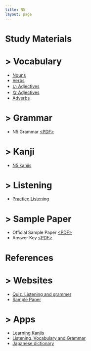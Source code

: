 ```yaml
---
title: N5
layout: page
---
```


# Study Materials

# > Vocabulary

- [Nouns](./N5-nouns.md)
- [Verbs](./N5-verbs.md)
- [い Adjectives](./N5-i-adj.md)
- [な Adjectives](./N5-na-adj.md)
- [Adverbs](./N5-adverbs.md)

# > Grammar

- N5 Grammar <a href="./pdf/N5-grammar.pdf" target="_blank">&lt;PDF&gt;</a>

# > Kanji

- [N5 kanjis](./N5-kanji.md)

# > Listening

- [Practice Listening](https://www.mlcjapanese.co.jp/n5_listening_1_1.html)

# > Sample Paper

- Official Sample Paper <a href="./pdf/N5-official-sample-paper.pdf" target="_blank">&lt;PDF&gt;</a>
- Answer Key <a href="./pdf/N5-sample-paper-answers.pdf" target="_blank">&lt;PDF&gt;</a>

# References

# > Websites

- [Quiz, Listening and grammer](http://www.jlptstudy.net/N5/)
- [Sample Paper](http://jlpt.jp/e/samples/n5/index.html)

# > Apps

- [Learning Kanjis](https://play.google.com/store/apps/details?id=com.asji.kanjitree&hl=en_IN)
- [Listening, Vocabulary and Grammar](https://play.google.com/store/apps/details?id=com.ocoder.grammar.vocabulary.japaness.jlpt.n5pro)
- [Japanese dictionary](https://play.google.com/store/apps/details?id=jp.takoboto)
